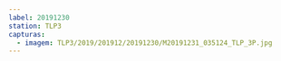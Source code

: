 ```yaml
---
label: 20191230
station: TLP3
capturas:
  - imagem: TLP3/2019/201912/20191230/M20191231_035124_TLP_3P.jpg
---
```

